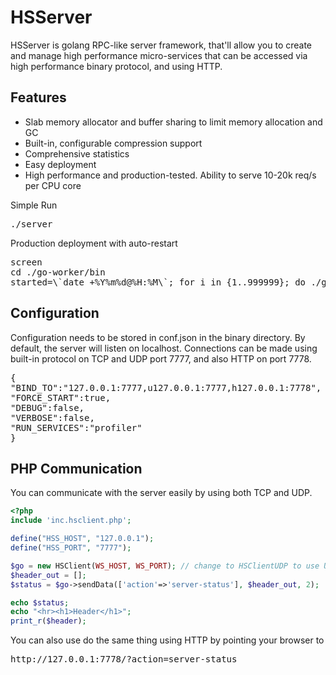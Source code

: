 # HSServer

HSServer is golang RPC-like server framework, that'll allow you to create and manage high performance micro-services that can be accessed via high performance binary protocol, and using HTTP.

Features
-----------
 * Slab memory allocator and buffer sharing to limit memory allocation and GC
 * Built-in, configurable compression support
 * Comprehensive statistics
 * Easy deployment
 * High performance and production-tested. Ability to serve 10-20k req/s per CPU core

Simple Run <pre>./server</pre>
 
Production deployment with auto-restart
<pre>
screen
cd ./go-worker/bin
started=\`date +%Y%m%d@%H:%M\`; for i in {1..999999}; do ./go-worker 1>/dev/null 2>"error-$started-$i.log.txt"; sleep 10; done;</pre>

Configuration
-----------------
Configuration needs to be stored in conf.json in the binary directory. By default, the server will listen on localhost. Connections can be made using built-in protocol on TCP and UDP port 7777, and also HTTP on port 7778.
<pre>{
"BIND_TO":"127.0.0.1:7777,u127.0.0.1:7777,h127.0.0.1:7778",
"FORCE_START":true,
"DEBUG":false,
"VERBOSE":false,
"RUN_SERVICES":"profiler"
}</pre>


PHP Communication
------------------
You can communicate with the server easily by using both TCP and UDP.

```php
<?php
include 'inc.hsclient.php';

define("HSS_HOST", "127.0.0.1");
define("HSS_PORT", "7777");

$go = new HSClient(WS_HOST, WS_PORT); // change to HSClientUDP to use UDP packets instead of TCP connection
$header_out = [];
$status = $go->sendData(['action'=>'server-status'], $header_out, 2);

echo $status;
echo "<hr><h1>Header</h1>";
print_r($header);
```

You can also use do the same thing using HTTP by pointing your browser to
<pre>http://127.0.0.1:7778/?action=server-status</pre>

